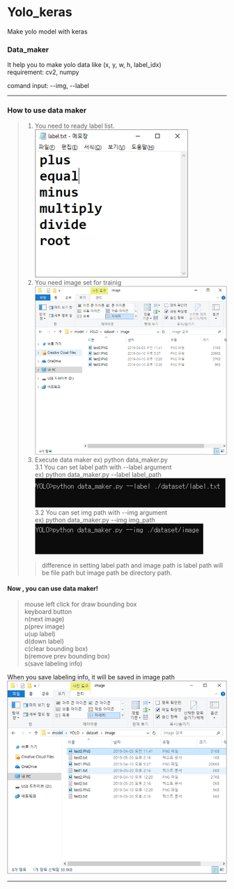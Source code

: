  # Yolo_keras
 
Make yolo model with keras


### Data_maker
It help you to make yolo data like (x, y, w, h, label_idx)\
requirement: cv2, numpy

comand input: --img, --label

---

### How to use data maker

>1. You need to ready label list.  
![Alt text](./explain_image/label_sample.PNG)
>2. You need image set for trainig  
![Alt text](./explain_image/img_list.PNG)  
>3. Execute data maker ex) python data_maker.py   
3.1 You can set label path with --label argument  
    ex) python data_maker.py --label label_path      
    ![Alt text](./explain_image/label_input.PNG)  
3.2 You can set img path with --img argument  
    ex) python data_maker.py --img img_path  
    ![Alt text](./explain_image/image_input.PNG)  
>>difference in setting label path and image path is label path will be file path but image path be directory path.

#### Now , you can use data maker!
>mouse left click for draw bounding box  
keyboard button  
n(next image)  
p(prev image)  
u(up label)  
d(down label)  
c(clear bounding box)  
b(remove prev bounding box)  
s(save labeling info)

When you save labeling info, it will be saved in image path  
![Alt text](./explain_image/label_making.PNG)  

---
